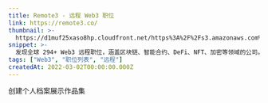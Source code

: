 ```yaml
---
title: Remote3 - 远程 Web3 职位
link: https://remote3.co/
thumbnail: >-
  https://d1muf25xaso8hp.cloudfront.net/https%3A%2F%2Fs3.amazonaws.com%2Fappforest_uf%2Ff1635244998530x607682600885175200%2Fremote3_favicon.png?w=192&h=&auto=compress&dpr=1&fit=max
snippet: >-
  发现全球 294+ Web3 远程职位，涵盖区块链、智能合约、DeFi、NFT、加密等领域的公司。
tags: ["Web3", "职位列表", "远程"]
createdAt: 2022-03-02T00:00:00.000Z
---
```

创建个人档案展示作品集